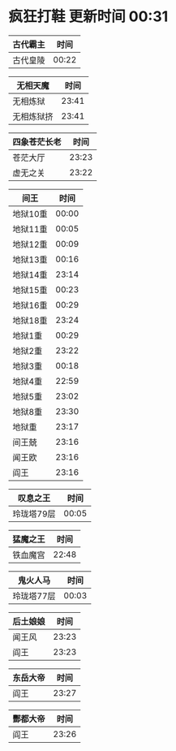 # 疯狂打鞋 更新时间 00:31

| 古代霸主   | 时间    |
|--------|-------|
| 古代皇陵 | 00:22 |

| 无相天魔   | 时间    |
|--------|-------|
| 无相炼狱 | 23:41 |
| 无相炼狱挤 | 23:41 |

| 四象苍茫长老   | 时间    |
|--------|-------|
| 苍茫大厅 | 23:23 |
| 虚无之关 | 23:22 |

| 间王   | 时间    |
|--------|-------|
| 地狱10重 | 00:00 |
| 地狱11重 | 00:05 |
| 地狱12重 | 00:09 |
| 地狱13重 | 00:16 |
| 地狱14重 | 23:14 |
| 地狱15重 | 00:23 |
| 地狱16重 | 00:29 |
| 地狱18重 | 23:24 |
| 地狱1重 | 00:29 |
| 地狱2重 | 23:22 |
| 地狱3重 | 00:18 |
| 地狱4重 | 22:59 |
| 地狱5重 | 23:02 |
| 地狱8重 | 23:30 |
| 地狱重 | 23:17 |
| 间王兢 | 23:16 |
| 闻王欧 | 23:16 |
| 阎王 | 23:16 |

| 叹息之王   | 时间    |
|--------|-------|
| 玲珑塔79层 | 00:05 |

| 猛魔之王   | 时间    |
|--------|-------|
| 铁血魔宫 | 22:48 |

| 鬼火人马   | 时间    |
|--------|-------|
| 玲珑塔77层 | 00:03 |

| 后土娘娘   | 时间    |
|--------|-------|
| 闻王风 | 23:23 |
| 阎王 | 23:23 |

| 东岳大帝   | 时间    |
|--------|-------|
| 阎王 | 23:27 |

| 酆都大帝   | 时间    |
|--------|-------|
| 阎王 | 23:26 |